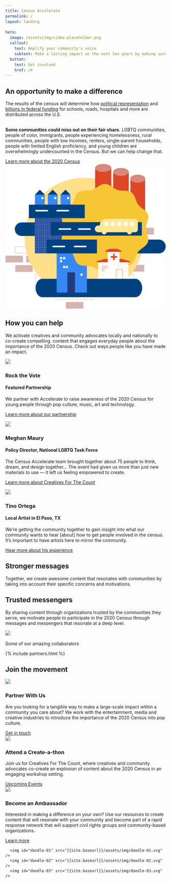 ```yaml
---
title: Census Accelerate
permalink: /
layout: landing

hero:
  image: /assets/img/video-placeholder.png
  callout:
    text: Amplify your community's voice
    subtext: Make a lasting impact on the next ten years by making sure everyone counts in the 2020 Census.
  button:
    text: Get involved
    href: /#
---
```


<head><script type="text/javascript"> setTimeout(function(){var a=document.createElement("script"); var b=document.getElementsByTagName("script")[0]; a.src=document.location.protocol+"//script.crazyegg.com/pages/scripts/0041/5508.js?"+Math.floor(new Date().getTime()/3600000); a.async=true;a.type="text/javascript";b.parentNode.insertBefore(a,b)}, 1); </script>
</head>

<div id="opportunity-top"></div>
<section id="opportunity" class="usa-section usa-content">
  <div class="usa-grid">
    <div class="usa-width-one-twelfth"></div>
    <div class="usa-width-five-twelfths">
      <h1>An opportunity to make a difference</h1>
      <p class="text-large">The results of the census will determine how <a href="#">political representation</a> and <a href="#">billions in federal funding</a> for schools, roads, hospitals and more are distributed across the U.S.<br><br></p>
      <p class="text-large bottom-space"><strong>Some communities could miss out on their fair share.</strong> LGBTQ communities, people of color, immigrants, people experiencing homelessness, rural communities, people with low incomes, renters, single-parent households, people with limited English proficiency, and young children are overwhelmingly undercounted in the Census. But we can help change that.</p>
      <a class="usa-button usa-button-big usa-button-primary" href="{{site.baseurl}}/">
        Learn more about the 2020 Census
      </a>
    </div>
    <div class="usa-width-one-half">
      <img src="assets/img/illo-placeholder.svg" alt="Illustration of a community: school bus, industry, houses" />
    </div>
  </div>
</section>
<div id="opportunity-bottom"></div>

<section id="help" class="usa-section usa-content">
  <div class="usa-grid">
    <div class="usa-width-one-whole">
      <h1>How you can help</h1>
      <p class="text-large">We activate creatives and community advocates locally and nationally to co-create compelling. content that engages everyday people about the importance of the 2020 Census. Check out ways people like you have made an impact.</p>
    </div>
  </div>

  <div class="usa-grid">
    <div class="usa-width-one-third">
      <img src="{{site.baseurl}}/assets/img/persona-01.png" />
      <h3>Rock the Vote</h3>
      <h4>Featured Partnership</h4>
      <p>We partner with Accelerate to raise awareness of the 2020 Census for young people through pop culture, music, art and technology.</p>
      <p><a href="{{site.baseurl}}/showcase/">Learn more about our partnership </a></p>
    </div>
    <div class="usa-width-one-third">
      <img src="{{site.baseurl}}/assets/img/persona-02.png" />
      <h3>Meghan Maury</h3>
      <h4>Policy Director, National LGBTQ Task Force</h4>
      <p>The Census Accelerate team brought together about 75 people to think, dream, and design together… The event had given us more than just new materials to use — it left us feeling empowered to create.</p>
      <p><a href="{{site.baseurl}}/attend-a-create-a-thon/">Learn more about Creatives For The Count</a></p>
    </div>
    <div class="usa-width-one-third">
      <img src="{{site.baseurl}}/assets/img/persona-03.png" />
      <h3>Tino Ortega</h3>
      <h4>Local Artist in El Paso, TX</h4>
      <p>We’re getting the community together to gain insight into what our community wants to hear [about] how to get people involved in the census. It’s important to have artists here to mirror the community. </p>
      <p><a href="https://www.youtube.com/watch?v=3SNMCec7cWs" target="_blank">Hear more about his experience</a></p>
    </div>
  </div>
</section>

<section id="impact" class="usa-section usa-content">
  <div class="usa-grid">
    <div class="usa-width-one-half">
      <h1 class="spacing-top">Stronger messages</h1>
      <p>Together, we create awesome content that resonates with communities by taking into account their specific concerns and motivations.</p>
      <h1>Trusted messengers</h1>
      <p>By sharing content through organizations trusted by the communities they serve, we motivate people to participate in the 2020 Census through messages and messengers that resonate at a deep level.</p>
    </div>
    <div class="usa-width-one-half">
      <img src="{{site.baseurl}}/assets/img/instagram-placeholder.png" />
    </div>
  </div>
</section>

<section id="partners" class="usa-section usa-content">
  <div class="usa-grid">
    <div class="usa-width-one-whole">
      <p>Some of our amazing collaborators</p>
      {% include partners.html %}
    </div>
  </div>
</section>
<div id="partners-bottom"></div>

<section id="join" class="usa-section usa-content">
  <div class="usa-grid">
    <div class="usa-width-one-whole">
      <h1>Join the movement</h1>
    </div>
  </div>
  <div class="usa-grid">
      <div id="card-01" class="usa-width-one-third card-wrapper">
        <div class="card-bg yellow"></div>
        <div class="card">
          <img src="{{site.baseurl}}/assets/img/partner-with-us.svg" />
          <h3>Partner With Us</h3>
          <p>Are you looking for a tangible way to make a large-scale impact within a community you care about? We work with the entertainment, media and creative industries to introduce the importance of the 2020 Census into pop culture.</p>
        </div>
        <div class="button-wrapper">
          <div class="button-bg yellow"></div>
          <a class="usa-button usa-button-big usa-button-primary" href="{{site.baseurl}}/">Get in touch</a>
        </div>
      </div>
      <div id="card-02" class="usa-width-one-third card-wrapper">
        <div class="card-bg red"></div>
        <div class="card">
          <img src="{{site.baseurl}}/assets/img/create-a-thon.svg" />
          <h3>Attend a Create-a-thon</h3>
          <p>Join us for Creatives For The Count, where creatives and community advocates co-create an explosion of content about the 2020 Census in an engaging workshop setting.  </p>
        </div>
        <div class="button-wrapper">
          <div class="button-bg red"></div>
        <a class="usa-button usa-button-big usa-button-primary" href="{{site.baseurl}}/">Upcoming Events</a>
        </div>
      </div>
      <div id="card-03" class="usa-width-one-third card-wrapper">
        <div class="card-bg blue"></div>
        <div class="card">
          <img src="{{site.baseurl}}/assets/img/ambassador.svg" />
          <h3>Become an Ambassador</h3>
          <p>Interested in making a difference on your own? Use our resources to create content that will resonate with your community and become part of a rapid response network that will support civil rights groups and community-based organizations.</p>
        </div>
        <div class="button-wrapper">
          <div class="button-bg blue"></div>
        <a class="usa-button usa-button-big usa-button-primary" href="{{site.baseurl}}/">Learn more</a>
        </div>
      </div>

      <img id="doodle-01" src="{{site.baseurl}}/assets/img/doodle-01.svg" />
      <img id="doodle-02" src="{{site.baseurl}}/assets/img/doodle-02.svg" />
      <img id="doodle-03" src="{{site.baseurl}}/assets/img/doodle-03.svg" />

  </div>
</section>
<!--
<section class="usa-section usa-section-alt-bg usa-content section-goodfit background-light-neutral">
<div class="usa-grid" markdown="1">
<span class="section-header">
**Who We Are**
</span><br>
<div class="usa-width-one-whole usa-grid-center usa-content">
<p class="text-large"><strong>
Census Open Innovation Labs (COIL) is a nimble, startup-like team within the U.S. Census Bureau with a portfolio of projects that are setting a standard for open innovation across government.
</strong></p>
<br>
<p class="text-medium">
COIL leverages the networks, talents, and expertise of companies, organizations, and individuals outside our own walls to deliver on two key objectives:<br>
<ul>
<li class="text-medium">increasing American prosperity by disseminating federal open data, and</li>
<li class="text-medium">increasing response rates for the 2020 Census, particularly among communities considered "hard to count" - those historically yielding low response rates.</li>
</ul>
</p>
<p class="text-medium">
COIL's open innovation strategies include ideation workshops, user-centered design, user experience research, technology development sprints, prize competitions, crowdsourcing, and creative partnerships. These initiatives solve major national problems by engaging a diverse ecosystem of stakeholders from the tech, media, and entertainment industries; federal, state and local government; nonprofit organizations, advocates, local communities, and more.</p>
</div>
</div>
</section>

<section class="usa-section usa-content section-about background-blue">
<div class="usa-grid" markdown="1">
<span class="section-header">
**Upcoming Events**
</span><br>
{% include three-accelerate-events.html %}
<a class="usa-button usa-button-yellow button-arrow" href="{{ site.baseurl }}/accelerate/createathons/">
See more
</a>
</div>
</section>

<section class="usa-section usa-content section-about background-secondary">
<div class="usa-grid" markdown="1">
<span class="section-header">
**The Opportunity Project**
</span><br>
</div>
</section>


<section class="usa-section usa-content section-about background-primary-alt">
<div class="usa-grid" markdown="1">
<span class="section-header">
**Accelerate**
</span><br>
</div>
</section>


<section class="usa-section usa-content section-about background-light-neutral">
<div class="usa-grid" markdown="1">
<span class="section-header">
**In the Media**
</span><br>
</div>
</section>


<section class="usa-section usa-content section-about background-tertiary">
<div class="usa-grid" markdown="1">
<span class="section-header">
**What We Do**
</span><br>
<div class="usa-width-one-half" markdown="1">
<h2 class="text-large">The Opportunity Project</h2>
The Opportunity Project (TOP) is a technology accelerator program that brings together the tech industry, government, and communities, to generate digital products that benefit the public and drive the economy by using federal open data.
<br>
<a class="usa-button usa-button-primary button-arrow" href="{{ site.baseurl }}/showcase/">
Learn about our impact
</a>

</div>
<div class="usa-width-one-half" markdown="1">
<h2 class="text-large">Census Accelerate</h2>
We match creatives with community-based Census outreach efforts to generate innovative content that addresses challenges for the 2020 Census specific to hard-to-count communities.
<br>
<a class="usa-button usa-button-white button-arrow" href="{{ site.baseurl }}/apply/">
Learn more about our progam
</a>

</div></div>
</section>
-->
